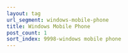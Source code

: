 ```yaml
---
layout: tag
url_segment: windows-mobile-phone
title: Windows Mobile Phone
post_count: 1
sort_index: 9998-windows mobile phone
---
```

